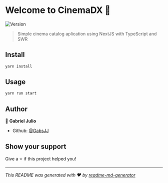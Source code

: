 # Welcome to CinemaDX 👋
![Version](https://img.shields.io/badge/version-0.1.0-blue.svg?cacheSeconds=2592000)

> Simple cinema catalog aplication using NextJS with TypeScript and SWR

## Install

```sh
yarn install
```

## Usage

```sh
yarn run start
```

## Author

👤 **Gabriel Julio**

* Github: [@GabsJJ](https://github.com/GabsJJ)

## Show your support

Give a ⭐️ if this project helped you!


***
_This README was generated with ❤️ by [readme-md-generator](https://github.com/kefranabg/readme-md-generator)_
